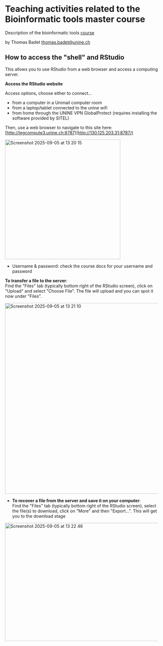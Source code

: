 # Teaching activities related to the Bioinformatic tools master course

Description of the bioinformatic tools [course](https://www10.unine.ch/desc_data/plans2025-2026/plan_2025-2026_3BL2194.pdf)

by Thomas Badet
thomas.badet@unine.ch

## How to access the "shell" and RStudio
This allows you to use RStudio from a web browser and access a computing server.

**Access the RStudio website**

Access options, choose either to connect...
- from a computer in a Unimail computer room
- from a laptop/tablet connected to the unine wifi
- from home through the UNINE VPN GlobalProtect (requires installing the software provided by SITEL)

Then, use a web browser to navigate to this site here: [http://legcompute3.unine.ch:8787](http://130.125.203.31:8787/)    

<img width="380" height="394" alt="Screenshot 2025-09-05 at 13 20 15" src="https://github.com/user-attachments/assets/48057da3-465f-4526-841e-57f0dcff91b5" />    

- Username & password: check the course docs for your username and password  

**To transfer a file to the server**:    
Find the "Files" tab (typically bottom right of the RStudio screen), click on "Upload" and select "Choose File". The file will upload and you can spot it now under "Files".    

<img width="828" height="628" alt="Screenshot 2025-09-05 at 13 21 10" src="https://github.com/user-attachments/assets/7a84bbe0-d795-4254-bd5a-027b6f768799" />     

- **To recover a file from the server and save it on your computer**:    
Find the "Files" tab (typically bottom right of the RStudio screen), select the file(s) to download, click on "More" and then "Export...". This will get you to the download stage    

<img width="824" height="389" alt="Screenshot 2025-09-05 at 13 22 46" src="https://github.com/user-attachments/assets/fa886efb-e7bf-45ab-ba7a-dbb3108fb138" />   
